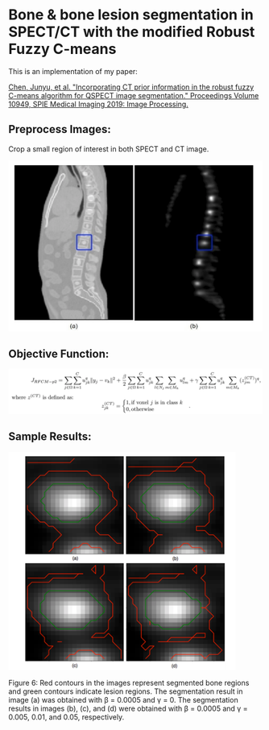 # Bone & bone lesion segmentation in SPECT/CT with the modified Robust Fuzzy C-means
This is an implementation of my paper:

<a href="https://www.spiedigitallibrary.org/conference-proceedings-of-spie/10949/109491W/Incorporating-CT-prior-information-in-the-robust-fuzzy-C-means/10.1117/12.2506805.short">Chen, Junyu, et al. "Incorporating CT prior information in the robust fuzzy C-means algorithm for QSPECT image segmentation." Proceedings Volume 10949, SPIE Medical Imaging 2019: Image Processing.</a>
## Preprocess Images:
Crop a small region of interest in both SPECT and CT image.

![](https://github.com/junyuchen245/SPECT-CT-Seg-RFCM/blob/master/sample_img/cropping_imgs.png)
## Objective Function:
![](https://github.com/junyuchen245/SPECT-CT-Seg-RFCM/blob/master/sample_img/objective_func.png)
## Sample Results:
![](https://github.com/junyuchen245/SPECT-CT-Seg-RFCM/blob/master/sample_img/seg_results.png)

Figure 6: Red contours in the images represent segmented bone regions and green contours indicate
lesion regions. The segmentation result in image (a) was obtained with β = 0.0005 and γ = 0. The segmentation results in images (b), (c), and (d) were obtained with β = 0.0005 and γ = 0.005, 0.01, and 0.05, respectively.
